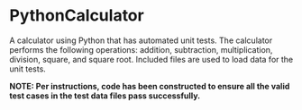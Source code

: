 # PythonCalculator

A calculator using Python that has automated unit tests.  The calculator performs the following operations: addition, subtraction, multiplication, division, square, and square root.  Included files are used to load data for the unit tests. 

**NOTE: Per instructions, code has been constructed to ensure all the valid test cases in the test data files pass successfully.**
